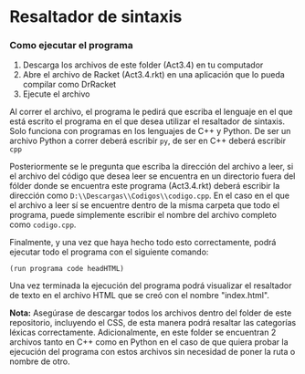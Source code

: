# Resaltador de sintaxis

### Como ejecutar el programa

1. Descarga los archivos de este folder (Act3.4) en tu computador
2. Abre el archivo de Racket (Act3.4.rkt) en una aplicación que lo pueda compilar como DrRacket 
3. Ejecute el archivo

Al correr el archivo, el programa le pedirá que escriba el lenguaje en el que está escrito el programa en el que desea utilizar el resaltador de sintaxis. Solo funciona con programas en los lenguajes de C++ y Python.
De ser un archivo Python a correr deberá escribir `py`, de ser en C++ deberá escribir `cpp`

Posteriormente se le pregunta que escriba la dirección del archivo a leer, si el archivo del código que desea leer se encuentra en un directorio fuera del fólder donde se encuentra este programa (Act3.4.rkt) deberá escribir la dirección como `D:\\Descargas\\Codigos\\codigo.cpp`. En el caso en el que el archivo a leer sí se encuentre dentro de la misma carpeta que todo el programa, puede simplemente escribir el nombre del archivo completo como `codigo.cpp`.

Finalmente, y una vez que haya hecho todo esto correctamente, podrá ejecutar todo el programa con el siguiente comando:

`(run programa code headHTML)`


Una vez terminada la ejecución del programa podrá visualizar el resaltador de texto en el archivo HTML que se creó con el nombre "index.html".



**Nota:** Asegúrase de descargar todos los archivos dentro del folder de este repositorio, incluyendo el CSS, de esta manera podrá resaltar las categorías léxicas correctamente. Adicionalmente, en este folder se encuentran 2 archivos tanto en C++ como en Python en el caso de que quiera probar la ejecución del programa con estos archivos sin necesidad de poner la ruta o nombre de otro. 
